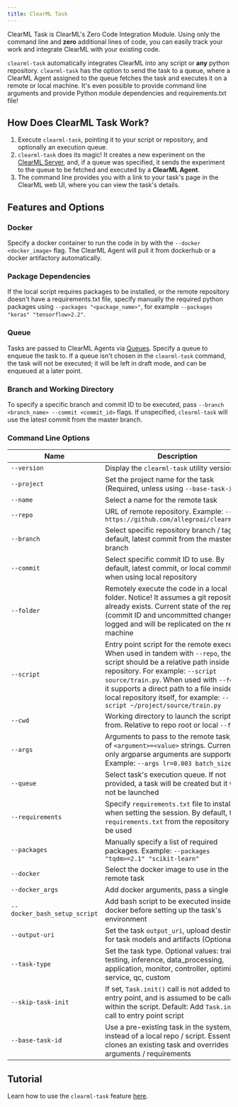 ```yaml
---
title: ClearML Task
---
```


ClearML Task is ClearML's Zero Code Integration Module. Using only the command line and **zero** additional lines of code, 
you can easily track your work and integrate ClearML with your existing code.

`clearml-task` automatically integrates ClearML into any script or **any** python repository. `clearml-task` has the option 
to send the task to a queue, where a ClearML Agent assigned to the queue fetches the task and executes it on a 
remote or local machine. It's even possible to provide command line arguments and provide Python module dependencies and requirements.txt file! 

## How Does ClearML Task Work?

1. Execute `clearml-task`, pointing it to your script or repository, and optionally an execution queue. 
1. `clearml-task` does its magic! It creates a new experiment on the [ClearML Server](../deploying_clearml/clearml_server.md), 
   and, if a queue was specified, it sends the experiment to the queue to be fetched and executed by a **ClearML Agent**.
1. The command line provides you with a link to your task's page in the ClearML web UI, 
   where you can view the task's details. 
   
## Features and Options
### Docker
Specify a docker container to run the code in by with the `--docker <docker_image>` flag.
The ClearML Agent will pull it from dockerhub or a docker artifactory automatically.

### Package Dependencies
If the local script requires packages to be installed, or the remote repository doesn't have a requirements.txt file,
specify manually the required python packages using `--packages "<package_name>"`, for example `--packages "keras" "tensorflow>2.2"`.

### Queue
Tasks are passed to ClearML Agents via [Queues](../fundamentals/agents_and_queues.md). Specify a queue to enqueue the task to.
If a queue isn't chosen in the `clearml-task` command, the task will not be executed; it will be left in draft mode,
and can be enqueued at a later point. 

### Branch and Working Directory
To specify a specific branch and commit ID to be executed, pass
`--branch <branch_name> --commit <commit_id>` flags.
If unspecified, `clearml-task` will use the latest commit from the master branch.

### Command Line Options

<div className="tbl-cmd">

|Name | Description| Optional |
|---|----|---|
| `--version` | Display the `clearml-task` utility version | <img src="/docs/latest/icons/ico-optional-yes.svg" alt="Yes" className="icon size-md center-md" /> |
| `--project`| Set the project name for the task (Required, unless using `--base-task-id`) | <img src="/docs/latest/icons/ico-optional-no.svg" alt="No" className="icon size-md center-md" /> |
| `--name` | Select a name for the remote task | <img src="/docs/latest/icons/ico-optional-no.svg" alt="No" className="icon size-md center-md" /> |
| `--repo` | URL of remote repository. Example: `--repo https://github.com/allegroai/clearml.git` | <img src="/docs/latest/icons/ico-optional-yes.svg" alt="Yes" className="icon size-md center-md" /> |
| `--branch` | Select specific repository branch / tag. By default, latest commit from the master branch | <img src="/docs/latest/icons/ico-optional-yes.svg" alt="Yes" className="icon size-md center-md" /> |
| `--commit` | Select specific commit ID to use. By default, latest commit, or local commit ID when using local repository | <img src="/docs/latest/icons/ico-optional-yes.svg" alt="Yes" className="icon size-md center-md" /> |
| `--folder` | Remotely execute the code in a local folder. Notice! It assumes a git repository already exists. Current state of the repo (commit ID and uncommitted changes) is logged and will be replicated on the remote machine | <img src="/docs/latest/icons/ico-optional-yes.svg" alt="Yes" className="icon size-md center-md" /> | 
| `--script` | Entry point script for the remote execution. When used in tandem with `--repo`, the script should be a relative path inside the repository. For example: `--script source/train.py`. When used with `--folder`, it supports a direct path to a file inside the local repository itself, for example: `--script ~/project/source/train.py` | <img src="/docs/latest/icons/ico-optional-no.svg" alt="No" className="icon size-md center-md" /> |
| `--cwd` | Working directory to launch the script from. Relative to repo root or local `--folder` | <img src="/docs/latest/icons/ico-optional-yes.svg" alt="Yes" className="icon size-md center-md" /> |
| `--args` | Arguments to pass to the remote task, list of `<argument>=<value>` strings. Currently only argparse arguments are supported. Example: `--args lr=0.003 batch_size=64` | <img src="/docs/latest/icons/ico-optional-yes.svg" alt="Yes" className="icon size-md center-md" /> |
| `--queue` | Select task's execution queue. If not provided, a task will be created but it will not be launched | <img src="/docs/latest/icons/ico-optional-yes.svg" alt="Yes" className="icon size-md center-md" /> |
| `--requirements` | Specify `requirements.txt` file to install when setting the session. By default, the` requirements.txt` from the repository will be used |  <img src="/docs/latest/icons/ico-optional-yes.svg" alt="Yes" className="icon size-md center-md" /> |
| `--packages` | Manually specify a list of required packages. Example: `--packages "tqdm>=2.1" "scikit-learn"` | <img src="/docs/latest/icons/ico-optional-yes.svg" alt="Yes" className="icon size-md center-md" /> |
| `--docker` | Select the docker image to use in the remote task | <img src="/docs/latest/icons/ico-optional-yes.svg" alt="Yes" className="icon size-md center-md" /> |
| `--docker_args` | Add docker arguments, pass a single string | <img src="/docs/latest/icons/ico-optional-yes.svg" alt="Yes" className="icon size-md center-md" /> |
| `--docker_bash_setup_script` | Add bash script to be executed inside the docker before setting up the task's environment | <img src="/docs/latest/icons/ico-optional-yes.svg" alt="Yes" className="icon size-md center-md" /> |
| `--output-uri` | Set the task `output_uri`, upload destination for task models and artifacts (Optional) | <img src="/docs/latest/icons/ico-optional-yes.svg" alt="Yes" className="icon size-md center-md" /> |
| `--task-type` | Set the task type. Optional values: training, testing, inference, data_processing, application, monitor, controller, optimizer, service, qc, custom | <img src="/docs/latest/icons/ico-optional-yes.svg" alt="Yes" className="icon size-md center-md" /> |
| `--skip-task-init` | If set, `Task.init()` call is not added to the entry point, and is assumed to be called within the script. Default: Add `Task.init()` call to entry point script | <img src="/docs/latest/icons/ico-optional-yes.svg" alt="Yes" className="icon size-md center-md" /> |
| `--base-task-id` | Use a pre-existing task in the system, instead of a local repo / script. Essentially clones an existing task and overrides arguments / requirements | <img src="/docs/latest/icons/ico-optional-yes.svg" alt="Yes" className="icon size-md center-md" /> |

</div>

## Tutorial
Learn how to use the `clearml-task` feature [here](../guides/clearml-task/clearml_task_tutorial.md).
